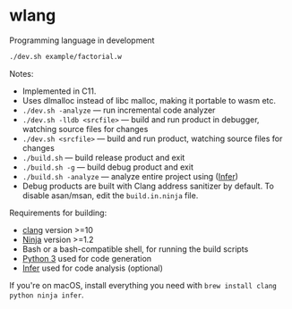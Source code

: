 # wlang

Programming language in development

```txt
./dev.sh example/factorial.w
```

Notes:

- Implemented in C11.
- Uses dlmalloc instead of libc malloc, making it portable to wasm etc.
- `./dev.sh -analyze`        — run incremental code analyzer
- `./dev.sh -lldb <srcfile>` — build and run product in debugger, watching source files for changes
- `./dev.sh <srcfile>`       — build and run product, watching source files for changes
- `./build.sh`               — build release product and exit
- `./build.sh -g`            — build debug product and exit
- `./build.sh -analyze`      — analyze entire project using ([Infer](https://fbinfer.com/))
- Debug products are built with Clang address sanitizer by default.
  To disable asan/msan, edit the `build.in.ninja` file.

Requirements for building:

- [clang](https://clang.llvm.org/) version >=10
- [Ninja](https://ninja-build.org/) version >=1.2
- Bash or a bash-compatible shell, for running the build scripts
- [Python 3](https://www.python.org/) used for code generation
- [Infer](https://fbinfer.com/) used for code analysis (optional)

If you're on macOS, install everything you need with `brew install clang python ninja infer`.
